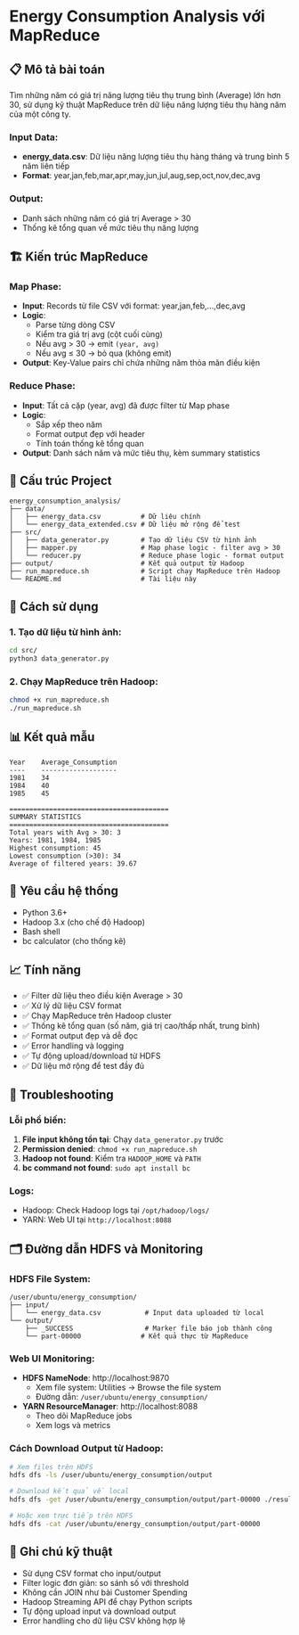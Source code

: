 # Energy Consumption Analysis với MapReduce

## 📋 Mô tả bài toán

Tìm những năm có giá trị năng lượng tiêu thụ trung bình (Average) lớn hơn 30, sử dụng kỹ thuật MapReduce trên dữ liệu năng lượng tiêu thụ hàng năm của một công ty.

### Input Data:
- **energy_data.csv**: Dữ liệu năng lượng tiêu thụ hàng tháng và trung bình 5 năm liên tiếp
- **Format**: year,jan,feb,mar,apr,may,jun,jul,aug,sep,oct,nov,dec,avg

### Output:
- Danh sách những năm có giá trị Average > 30
- Thống kê tổng quan về mức tiêu thụ năng lượng

## 🏗️ Kiến trúc MapReduce

### Map Phase:
- **Input**: Records từ file CSV với format: year,jan,feb,...,dec,avg
- **Logic**: 
  - Parse từng dòng CSV
  - Kiểm tra giá trị avg (cột cuối cùng)
  - Nếu avg > 30 → emit `(year, avg)`
  - Nếu avg ≤ 30 → bỏ qua (không emit)
- **Output**: Key-Value pairs chỉ chứa những năm thỏa mãn điều kiện

### Reduce Phase:
- **Input**: Tất cả cặp (year, avg) đã được filter từ Map phase
- **Logic**: 
  - Sắp xếp theo năm
  - Format output đẹp với header
  - Tính toán thống kê tổng quan
- **Output**: Danh sách năm và mức tiêu thụ, kèm summary statistics

## 📁 Cấu trúc Project

```
energy_consumption_analysis/
├── data/
│   ├── energy_data.csv          # Dữ liệu chính 
│   └── energy_data_extended.csv # Dữ liệu mở rộng để test
├── src/
│   ├── data_generator.py        # Tạo dữ liệu CSV từ hình ảnh
│   ├── mapper.py                # Map phase logic - filter avg > 30
│   └── reducer.py               # Reduce phase logic - format output
├── output/                      # Kết quả output từ Hadoop
├── run_mapreduce.sh             # Script chạy MapReduce trên Hadoop
└── README.md                    # Tài liệu này
```

## 🚀 Cách sử dụng

### 1. Tạo dữ liệu từ hình ảnh:
```bash
cd src/
python3 data_generator.py
```

### 2. Chạy MapReduce trên Hadoop:
```bash
chmod +x run_mapreduce.sh
./run_mapreduce.sh
```

## 📊 Kết quả mẫu

```
Year    Average_Consumption
----    -------------------
1981    34
1984    40
1985    45

========================================
SUMMARY STATISTICS
========================================
Total years with Avg > 30: 3
Years: 1981, 1984, 1985
Highest consumption: 45
Lowest consumption (>30): 34
Average of filtered years: 39.67
```

## 🔧 Yêu cầu hệ thống

- Python 3.6+
- Hadoop 3.x (cho chế độ Hadoop)
- Bash shell
- bc calculator (cho thống kê)

## 📈 Tính năng

- ✅ Filter dữ liệu theo điều kiện Average > 30
- ✅ Xử lý dữ liệu CSV format
- ✅ Chạy MapReduce trên Hadoop cluster
- ✅ Thống kê tổng quan (số năm, giá trị cao/thấp nhất, trung bình)
- ✅ Format output đẹp và dễ đọc
- ✅ Error handling và logging
- ✅ Tự động upload/download từ HDFS
- ✅ Dữ liệu mở rộng để test đầy đủ

## 🐛 Troubleshooting

### Lỗi phổ biến:
1. **File input không tồn tại**: Chạy `data_generator.py` trước
2. **Permission denied**: `chmod +x run_mapreduce.sh`
3. **Hadoop not found**: Kiểm tra `HADOOP_HOME` và `PATH`
4. **bc command not found**: `sudo apt install bc`

### Logs:
- Hadoop: Check Hadoop logs tại `/opt/hadoop/logs/`
- YARN: Web UI tại `http://localhost:8088`

## 🗂️ Đường dẫn HDFS và Monitoring

### HDFS File System:
```
/user/ubuntu/energy_consumption/
├── input/
│   └── energy_data.csv           # Input data uploaded từ local
└── output/
    ├── _SUCCESS                  # Marker file báo job thành công
    └── part-00000               # Kết quả thực từ MapReduce
```

### Web UI Monitoring:
- **HDFS NameNode**: http://localhost:9870
  - Xem file system: Utilities → Browse the file system
  - Đường dẫn: `/user/ubuntu/energy_consumption/`
- **YARN ResourceManager**: http://localhost:8088
  - Theo dõi MapReduce jobs
  - Xem logs và metrics

### Cách Download Output từ Hadoop:
```bash
# Xem files trên HDFS
hdfs dfs -ls /user/ubuntu/energy_consumption/output

# Download kết quả về local
hdfs dfs -get /user/ubuntu/energy_consumption/output/part-00000 ./result.txt

# Hoặc xem trực tiếp trên HDFS
hdfs dfs -cat /user/ubuntu/energy_consumption/output/part-00000
```

## 📝 Ghi chú kỹ thuật

- Sử dụng CSV format cho input/output
- Filter logic đơn giản: so sánh số với threshold
- Không cần JOIN như bài Customer Spending
- Hadoop Streaming API để chạy Python scripts
- Tự động upload input và download output
- Error handling cho dữ liệu CSV không hợp lệ
